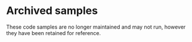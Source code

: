 # Archived samples

These code samples are no longer maintained and may not run, however they have been retained for reference.
